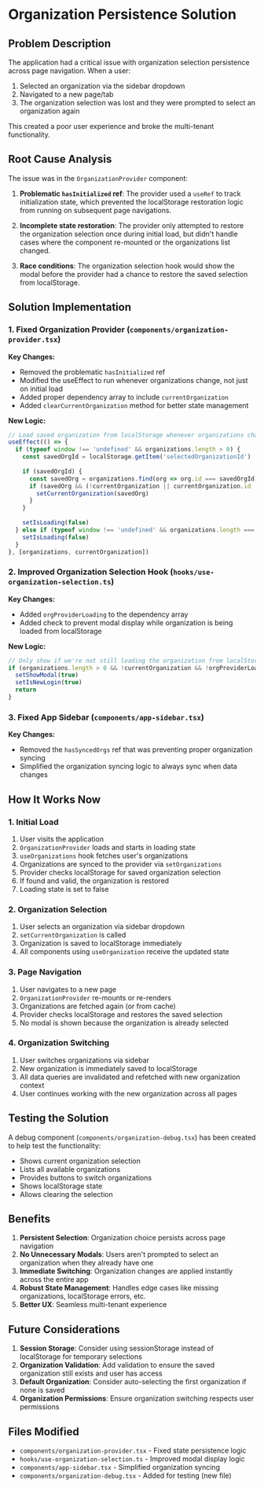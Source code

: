 # Organization Persistence Solution

## Problem Description

The application had a critical issue with organization selection persistence across page navigation. When a user:

1. Selected an organization via the sidebar dropdown
2. Navigated to a new page/tab
3. The organization selection was lost and they were prompted to select an organization again

This created a poor user experience and broke the multi-tenant functionality.

## Root Cause Analysis

The issue was in the `OrganizationProvider` component:

1. **Problematic `hasInitialized` ref**: The provider used a `useRef` to track initialization state, which prevented the localStorage restoration logic from running on subsequent page navigations.

2. **Incomplete state restoration**: The provider only attempted to restore the organization selection once during initial load, but didn't handle cases where the component re-mounted or the organizations list changed.

3. **Race conditions**: The organization selection hook would show the modal before the provider had a chance to restore the saved selection from localStorage.

## Solution Implementation

### 1. Fixed Organization Provider (`components/organization-provider.tsx`)

**Key Changes:**
- Removed the problematic `hasInitialized` ref
- Modified the useEffect to run whenever organizations change, not just on initial load
- Added proper dependency array to include `currentOrganization`
- Added `clearCurrentOrganization` method for better state management

**New Logic:**
```typescript
// Load saved organization from localStorage whenever organizations change
useEffect(() => {
  if (typeof window !== 'undefined' && organizations.length > 0) {
    const savedOrgId = localStorage.getItem('selectedOrganizationId')
    
    if (savedOrgId) {
      const savedOrg = organizations.find(org => org.id === savedOrgId)
      if (savedOrg && (!currentOrganization || currentOrganization.id !== savedOrg.id)) {
        setCurrentOrganization(savedOrg)
      }
    }
    
    setIsLoading(false)
  } else if (typeof window !== 'undefined' && organizations.length === 0) {
    setIsLoading(false)
  }
}, [organizations, currentOrganization])
```

### 2. Improved Organization Selection Hook (`hooks/use-organization-selection.ts`)

**Key Changes:**
- Added `orgProviderLoading` to the dependency array
- Added check to prevent modal display while organization is being loaded from localStorage

**New Logic:**
```typescript
// Only show if we're not still loading the organization from localStorage
if (organizations.length > 0 && !currentOrganization && !orgProviderLoading) {
  setShowModal(true)
  setIsNewLogin(true)
  return
}
```

### 3. Fixed App Sidebar (`components/app-sidebar.tsx`)

**Key Changes:**
- Removed the `hasSyncedOrgs` ref that was preventing proper organization syncing
- Simplified the organization syncing logic to always sync when data changes

## How It Works Now

### 1. Initial Load
1. User visits the application
2. `OrganizationProvider` loads and starts in loading state
3. `useOrganizations` hook fetches user's organizations
4. Organizations are synced to the provider via `setOrganizations`
5. Provider checks localStorage for saved organization selection
6. If found and valid, the organization is restored
7. Loading state is set to false

### 2. Organization Selection
1. User selects an organization via sidebar dropdown
2. `setCurrentOrganization` is called
3. Organization is saved to localStorage immediately
4. All components using `useOrganization` receive the updated state

### 3. Page Navigation
1. User navigates to a new page
2. `OrganizationProvider` re-mounts or re-renders
3. Organizations are fetched again (or from cache)
4. Provider checks localStorage and restores the saved selection
5. No modal is shown because the organization is already selected

### 4. Organization Switching
1. User switches organizations via sidebar
2. New organization is immediately saved to localStorage
3. All data queries are invalidated and refetched with new organization context
4. User continues working with the new organization across all pages

## Testing the Solution

A debug component (`components/organization-debug.tsx`) has been created to help test the functionality:

- Shows current organization selection
- Lists all available organizations
- Provides buttons to switch organizations
- Shows localStorage state
- Allows clearing the selection

## Benefits

1. **Persistent Selection**: Organization choice persists across page navigation
2. **No Unnecessary Modals**: Users aren't prompted to select an organization when they already have one
3. **Immediate Switching**: Organization changes are applied instantly across the entire app
4. **Robust State Management**: Handles edge cases like missing organizations, localStorage errors, etc.
5. **Better UX**: Seamless multi-tenant experience

## Future Considerations

1. **Session Storage**: Consider using sessionStorage instead of localStorage for temporary selections
2. **Organization Validation**: Add validation to ensure the saved organization still exists and user has access
3. **Default Organization**: Consider auto-selecting the first organization if none is saved
4. **Organization Permissions**: Ensure organization switching respects user permissions

## Files Modified

- `components/organization-provider.tsx` - Fixed state persistence logic
- `hooks/use-organization-selection.ts` - Improved modal display logic
- `components/app-sidebar.tsx` - Simplified organization syncing
- `components/organization-debug.tsx` - Added for testing (new file)
